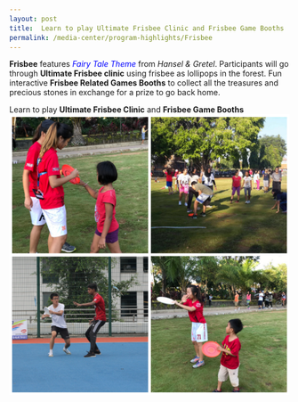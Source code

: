 ```yaml
---
layout: post
title:  Learn to play Ultimate Frisbee Clinic and Frisbee Game Booths
permalink: /media-center/program-highlights/Frisbee
---
```


**Frisbee** features <span style="color:blue">*Fairy Tale Theme* </span>from *Hansel & Gretel*. Participants will go through **Ultimate Frisbee clinic** using frisbee as lollipops in the forest. Fun interactive **Frisbee Related Games Booths** to collect all the treasures and precious stones in exchange for a prize to go back home.

Learn to play **Ultimate Frisbee Clinic** and **Frisbee Game Booths**
![](/images/Frisbee.jpg) 
